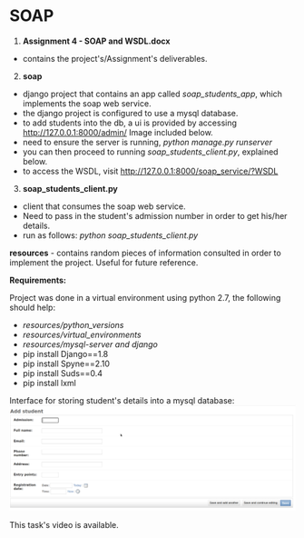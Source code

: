 # SOAP

1. **Assignment 4 - SOAP and WSDL.docx** 
- contains the project's/Assignment's deliverables.

2. **soap** 
- django project that contains an app called *soap_students_app*, which implements the soap web service.
- the django project is configured to use a mysql database.
- to add students into the db, a ui is provided by accessing http://127.0.0.1:8000/admin/ Image included below.
- need to ensure the server is running, *python manage.py runserver*
- you can then proceed to running *soap_students_client.py*, explained below.
- to access the WSDL, visit http://127.0.0.1:8000/soap_service/?WSDL

3. **soap_students_client.py** 
- client that consumes the soap web service. 
- Need to pass in the student's admission number in order to get his/her details.
- run as follows: *python soap_students_client.py*


**resources** - contains random pieces of information consulted in order to implement the project. Useful for future reference.

**Requirements:**

Project was done in a virtual environment using python 2.7, the following should help:

- *resources/python_versions*
- *resources/virtual_environments*
- *resources/mysql-server and django*
- pip install Django==1.8
- pip install Spyne==2.10
- pip install Suds==0.4
- pip install lxml

Interface for storing student's details into a mysql database:
![register_students_ui](https://github.com/aubreyomondi/distributed_objects_labs/blob/main/soap/images/register_students_ui.png)

This task's video is available.







